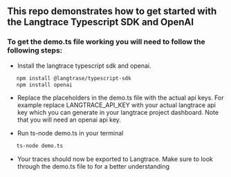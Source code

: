 ## This repo demonstrates how to get started with the Langtrace Typescript SDK and OpenAI

### To get the demo.ts file working you will need to follow the following steps:

*  Install the langtrace typescript sdk and openai.
```sh
   npm install @langtrase/typescript-sdk
   npm install openai
```

* Replace the placeholders in the demo.ts file with the actual api keys. For example replace LANGTRACE_API_KEY with your actual langtrace api key which you can generate in your langtrace project dashboard. Note that you will need an openai api key.

* Run ts-node demo.ts in your terminal

```sh
   ts-node demo.ts
```
* Your traces should now be exported to Langtrace. Make sure to look through the demo.ts file to for a better understanding